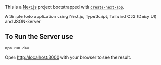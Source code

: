 This is a [Next.js](https://nextjs.org/) project bootstrapped with [`create-next-app`](https://github.com/vercel/next.js/tree/canary/packages/create-next-app).

A Simple todo application using Next.js, TypeScript, Tailwind CSS (Daisy UI) and JSON-Server

## To Run the Server use

```bash
npm run dev
```

Open [http://localhost:3000](http://localhost:3000) with your browser to see the result.
